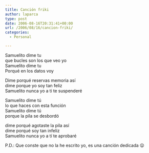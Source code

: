 ```yaml
---
title: Canción friki
author: laparca
type: post
date: 2006-08-16T20:31:41+00:00
url: /2006/08/16/cancion-friki/
categories:
  - Personal

---
```

Samuelito dime tu  
que bucles son los que veo yo  
Samuelito dime tu  
Porqué en los datos voy

Dime porqué reservas memoria así  
dime porque yo soy tan feliz  
Samuelito nunca yo a ti te suspenderé

Samuelito dime tú  
lo que haces con esta función  
Samuelito dime tú  
porque la pila se desbordó

dime porqué agotaste la pila así  
dime porqué soy tan infeliz  
Samuelito nunca yo a tí te aprobaré

P.D.: Que conste que no la he escrito yo, es una canción dedicada 😛